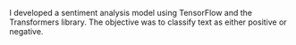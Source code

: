 I developed a sentiment analysis model using TensorFlow and the Transformers library. The objective was to classify text as either positive or negative.
